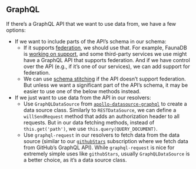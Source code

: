 ## GraphQL

If there’s a GraphQL API that we want to use data from, we have a few options:

- If we want to include parts of the API’s schema in our schema:
  - If it supports [federation](../apollo-federation.md), we should use that. For example, FaunaDB is [working on support](https://fauna.com/blog/fauna-engineering-looking-back-at-2019), and some third-party services we use might have a GraphQL API that supports federation. And if we have control over the API (e.g., if it’s one of our services), we can add support for federation.
  - We can use [schema stitching](https://www.apollographql.com/docs/graphql-tools/schema-stitching/) if the API doesn’t support federation. But unless we want a significant part of the API’s schema, it may be easier to use one of the below methods instead.
- If we just want to use data from the API in our resolvers:
  - Use `GraphQLDataSource` from [`apollo-datasource-graphql`](https://github.com/poetic/apollo-datasource-graphql#readme) to create a data source class. Similarly to `RESTDataSource`, we can define a `willSendRequest` method that adds an authorization header to all requests. But in our data fetching methods, instead of `this.get('path')`, we use `this.query(QUERY_DOCUMENT)`.
  - Use `graphql-request` in our resolvers to fetch data from the data source (similar to our [`githubStars`](../building/subscriptions.md#githubstars) subscription where we fetch data from GitHub’s GraphQL API). While `graphql-request` is nice for extremely simple uses like `githubStars`, usually `GraphQLDataSource` is a better choice, as it’s a data source class.

